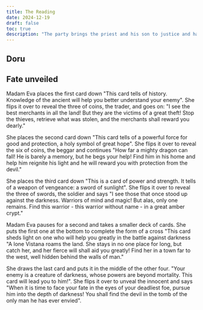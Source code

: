 ```yaml
---
title: The Reading
date: 2024-12-19
draft: false
toc: true
description: "The party brings the priest and his son to justice and have their fate revealed"
---
```


## Doru

## Fate unveiled

Madam Eva places the first card down "This card tells of history. Knowledge of the ancient will help you better understand your enemy". She flips it over to reveal the three of coins, the trader, and goes on: "I see the best merchants in all the land! But they are the victims of a great theft! Stop the thieves, retrieve what was stolen, and the merchants shall reward you dearly."

She places the second card down "This card tells of a powerful force for good and protection, a holy symbol of great hope". She flips it over to reveal the six of coins, the beggar and continues "How far a mighty dragon can fall! He is barely a memory, but he begs your help! Find him in his home and help him reignite his light and he will reward you with protection from the devil."

She places the third card down "This is a card of power and strength. It tells of a weapon of vengeance: a sword of sunlight". She flips it over to reveal the three of swords, the soldier and says "I see those that once stood up against the darkness. Warriors of mind and magic! But alas, only one remains. Find this warrior - this warrior without name - in a great amber crypt."

Madam Eva pauses for a second and takes a smaller deck of cards. She puts the first one at the bottom to complete the form of a cross "This card sheds light on one who will help you greatly in the battle against darkness "A lone Vistana roams the land. She stays in no one place for long, but catch her, and her fierce will shall aid you greatly! Find her in a town far to the west, well hidden behind the walls of man."

She draws the last card and puts it in the middle of the other four. "Your enemy is a creature of darkness, whose powers are beyond mortality. This card will lead you to him!". She flips it over to unveal the innocent and says "When it is time to face your fate in the eyes of your deadliest foe, pursue him into the depth of darkness! You shall find the devil in the tomb of the only man he has ever envied".
